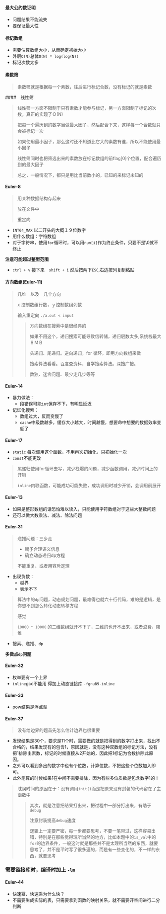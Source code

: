 #### 最大公约数证明

* 问题结果不能流失
* 要保证最大性

#### 标记数组

* 需要估算数组大小，从而确定初始大小
* 外层`O(N)`总体`O(N) * log(log(N))`
* 标记次数太多

#### 素数筛

> 素数筛就是根据每一个素数，往后进行标记合数，没有标记的就是素数

####　线性筛

> 线性筛一方面不限制于只有素数才能参与标记，另一方面限制了标记的次数，真正的实现了Ｏ(N)
>
> 把每一个遍历到的数字当做最大因子，然后配合下来，这样每一个合数就只会被标记一次
>
> 如果使用最小因子，那么这时还不知道比它大的素数有谁，所以不能使用最小因子
>
> 线性筛同时也把筛选出来的素数放在标记数组的前flag[0]个位置，配合遍历到的最大因子
>
> 总之，一般情况下，都只是用比当前数小的，已知的来标记未知的

#### Euler-8

> 用某种数据结构存起来
>
> 放在文件中
>
> 重定向

* `INT64_MAX` 以二开头的大概１９位数字
* 用什么数组：字符数组
* 对于字符串，使用`for`循环时，可以用`num[i]`作为终止条件，只要不是\0就不终止

**注意可能超过整型范围**

* `ctrl + v` 接下来　`shift + i`  然后按两下`ESC`,右边按列复制粘贴

#### 方向数组(Euler-11)

> 几维　以及　几个方向
>
> x 控制数组行数，ｙ控制数组列数
>
> 输入重定向 `./a.out < input`
>
> > 方向数组在搜索中是很经典的
> >
> > 如果不用这个，递归搜索可能导致信转储，递归层数太多,系统栈最大８ＭＢ
> >
> > 头递归、尾递归。逆向递归，for 循环，即用方向数组来做
> >
> > 搜索算法看看。百度查资料，自学搜索算法。深搜广搜。
> >
> > 数独、迷宫问题、最少走几步等等

#### Euler-14

* 暴力做法：
  * 段错误可能`int`保存不下，有明显延迟
* 记忆化搜索：
  * 数组过大，反而变慢了
  * `cache`中级数越多，缓存大小越大，时间越慢，想要命中想要的数据效率变低了

#### Euler-17

* `static` 每次调用这个函数，不用再次初始化，只初始化一次
* `const`不能更改

> 尾递归使用for循环去写，减少栈爆的问题，减少函数调用，减少时间上的开销
>
> `inline`内联函数，可能成功可能失败，成功调用时减少开销，会调用前展开

#### Euler-13

* 如果是整形数组的话恐怕难以读入，只能使用字符数组对于这些大整数问题
* 还可以做大数乘法、减法、除法问题

#### Euler-31

>  递推问题：三步走
>
>  * 赋予合理语义信息
>  * 确立动态递归dp方程
>
>  不能重复、或者用容斥定理

* 出现负数：
  * 越界
  * 表示不下

> 算法中的`dp`问题，动态规划问题，最难得也就六十行代码，难的是逻辑，是你想不到怎么转化动态转移方程
>
> 感觉
>
> `10000 * 10000` 的二维数组就开不下了，三维的也开不出来，或者浪费，降维

* 搜索、递推、`dp`

**多做点`dp`问题**

#### Euler-32

* 枚举要有一个上界
* `inline`gcc不能用 得加上动态链接库 `-fgnu89-inline`

#### Euler-33

* pow结果是浮点型

#### Euler-37

> 没有给边界的题首先怎么估计边界也很重要

* 发现结果是30个，要求是11个时，需要做的就是把得到的数字打出来，找出不合格的，结果发现有的包含1，原因就是，没有这种双数组的标记方法，没有把1排除出素数，标记的时候直接从2开始的，因此把1标记为合数排除此原因。
* 之外可以看到多出的数字中也有个位数，计算位数，不把这些个位数加入即可。
* 此外笔算的时候如果1在中间不需要排除，因为有些多位质数是包含数字1的！

> 耽误时间的原因在于：没有调用`init()`而是把原来没有封装的代码留在了主函数中
>
> > 其次，就是注意把结果打出来，把过程中一部分打出来，有助于`debug`
> >
> > 注意封装提高`debug`速度
> >
> > 逻辑上一定要严密，每一步都要思考，不要一笔带过，这样容易出错，特别是在那些觉得理所当然的地方，比如本题中的`is_val`中的`for`的边界条件，一般这时就是那些并不是太理所当然的东西，就要思考了，并不是平时写了很多遍的，而是有一些变化的，不一样的东西，就要思考

### 需要链接库时，编译时加上 `-lm`

#### Euler-44

* 快速幂、快速乘为什么快？
* 不需要生成实际的表，只需要拿到函数的映射关系，就不需要开空间进行二分判断